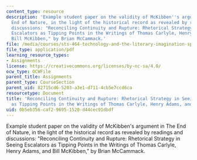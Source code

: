 ```yaml
---
content_type: resource
description: 'Example student paper on the validity of McKibben''s argument in The
  End of Nature, in the light of the historical record as revealed by readings and
  discussions: "Reconciling Continuity and Rupture: Rhetorical Strategy in Seeing
  Escalators as Tipping Points in the Writings of Thomas Carlyle, Henry Adams, and
  Bill McKibben," by Brian McCammack.'
file: /media/courses/sts-464-technology-and-the-literary-imagination-spring-2008/0b5eb356caf296951520d44cec91dbdf_mccammack_final.pdf
file_type: application/pdf
learning_resource_types:
- Assignments
license: https://creativecommons.org/licenses/by-nc-sa/4.0/
ocw_type: OCWFile
parent_title: Assignments
parent_type: CourseSection
parent_uid: 82715cd6-5203-a3e1-d711-4cb5e7ccd6ca
resourcetype: Document
title: 'Reconciling Continuity and Rupture: Rhetorical Strategy in Seeing Escalators
  as Tipping Points in the Writings of Thomas Carlyle, Henry Adams, and Bill McKibben'
uid: 0b5eb356-caf2-9695-1520-d44cec91dbdf
---
```

Example student paper on the validity of McKibben's argument in The End of Nature, in the light of the historical record as revealed by readings and discussions: "Reconciling Continuity and Rupture: Rhetorical Strategy in Seeing Escalators as Tipping Points in the Writings of Thomas Carlyle, Henry Adams, and Bill McKibben," by Brian McCammack.